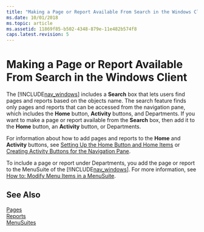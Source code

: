 ```yaml
---
title: "Making a Page or Report Available From Search in the Windows Client"
ms.date: 10/01/2018
ms.topic: article
ms.assetid: 11869f85-b502-4348-879e-11e482b574f8
caps.latest.revision: 5
---
```

# Making a Page or Report Available From Search in the Windows Client
The [!INCLUDE[nav_windows](includes/nav_windows_md.md)] includes a **Search** box that lets users find pages and reports based on the objects name. The search feature finds only pages and reports that can be accessed from the navigation pane, which includes the **Home** button, **Activity** buttons, and Departments. If you want to make a page or report available from the **Search** box, then add it to the **Home** button, an **Activity** button, or Departments.  

 For information about how to add pages and reports to the **Home** and **Activity** buttons, see [Setting Up the Home Button and Home Items](Setting-Up-the-Home-Button-and-Home-Items.md) or [Creating Activity Buttons for the Navigation Pane](Creating-Activity-Buttons-for-the-Navigation-Pane.md).  

 To include a page or report under Departments, you add the page or report to the MenuSuite of the [!INCLUDE[nav_windows](includes/nav_windows_md.md)]. For more information, see [How to: Modify Menu Items in a MenuSuite](How-to--Modify-Menu-Items-in-a-MenuSuite.md).  

## See Also  
 [Pages](Pages.md)   
 [Reports](Reports.md)   
 [MenuSuites](MenuSuites.md)
